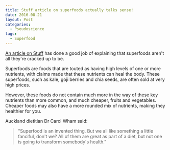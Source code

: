 ```yaml
---
title: Stuff article on superfoods actually talks sense!
date: 2016-08-21
layout: Post
categories:
  - Pseudoscience
tags:
  - Superfood
---
```


[An article on Stuff](http://www.stuff.co.nz/life-style/well-good/teach-me/83315683/step-away-from-the-kale-new-research-suggests-science-is-lacking-on-superfoods) has done a good job of explaining that superfoods aren't all they're cracked up to be.

<!-- more -->

Superfoods are foods that are touted as having high levels of one or more nutrients, with claims made that these nutrients can heal the body. These superfoods, such as kale, goji berries and chia seeds, are often sold at very high prices.

However, these foods do not contain much more in the way of these key nutrients than more common, and much cheaper, fruits and vegetables. Cheaper foods may also have a more rounded mix of nutrients, making they healthier for you.

Auckland dietitian Dr Carol Wham said:

> "Superfood is an invented thing. But we all like something a little fanciful, don't we? All of them are great as part of a diet, but not one is going to transform somebody's health."
